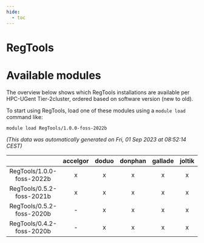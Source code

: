 ```yaml
---
hide:
  - toc
---
```


RegTools
========

# Available modules


The overview below shows which RegTools installations are available per HPC-UGent Tier-2cluster, ordered based on software version (new to old).

To start using RegTools, load one of these modules using a `module load` command like:

```shell
module load RegTools/1.0.0-foss-2022b
```

*(This data was automatically generated on Fri, 01 Sep 2023 at 08:52:14 CEST)*  

| |accelgor|doduo|donphan|gallade|joltik|skitty|swalot|victini|
| :---: | :---: | :---: | :---: | :---: | :---: | :---: | :---: | :---: |
|RegTools/1.0.0-foss-2022b|x|x|x|x|x|x|x|x|
|RegTools/0.5.2-foss-2021b|x|x|x|x|x|x|x|x|
|RegTools/0.5.2-foss-2020b|-|x|x|x|x|x|x|x|
|RegTools/0.4.2-foss-2020b|-|x|x|x|x|x|x|x|
